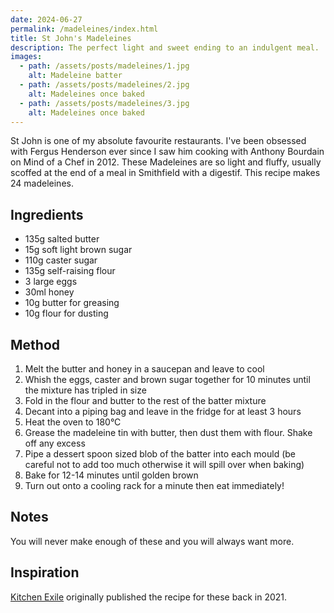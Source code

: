 ```yaml
---
date: 2024-06-27
permalink: /madeleines/index.html
title: St John's Madeleines
description: The perfect light and sweet ending to an indulgent meal.
images:
  - path: /assets/posts/madeleines/1.jpg
    alt: Madeleine batter
  - path: /assets/posts/madeleines/2.jpg
    alt: Madeleines once baked
  - path: /assets/posts/madeleines/3.jpg
    alt: Madeleines once baked
---
```


St John is one of my absolute favourite restaurants. I've been obsessed with Fergus Henderson ever since I saw him cooking with Anthony Bourdain on Mind of a Chef in 2012. These Madeleines are so light and fluffy, usually scoffed at the end of a meal in Smithfield with a digestif. This recipe makes 24 madeleines.

## Ingredients

* 135g salted butter
* 15g soft light brown sugar
* 110g caster sugar
* 135g self-raising flour
* 3 large eggs 
* 30ml honey
* 10g butter for greasing
* 10g flour for dusting

## Method

1. Melt the butter and honey in a saucepan and leave to cool
2. Whish the eggs, caster and brown sugar together for 10 minutes until the mixture has tripled in size
3. Fold in the flour and butter to the rest of the batter mixture
4. Decant into a piping bag and leave in the fridge for at least 3 hours
5. Heat the oven to 180°C
6. Grease the madeleine tin with butter, then dust them with flour. Shake off any excess
7. Pipe a dessert spoon sized blob of the batter into each mould (be careful not to add too much otherwise it will spill over when baking)
8. Bake for 12-14 minutes until golden brown
9. Turn out onto a cooling rack for a minute then eat immediately!

## Notes

You will never make enough of these and you will always want more.

## Inspiration

[Kitchen Exile](https://www.kitchenexile.com/2021/03/st-johns-madeleine-recipe.html) originally published the recipe for these back in 2021.
